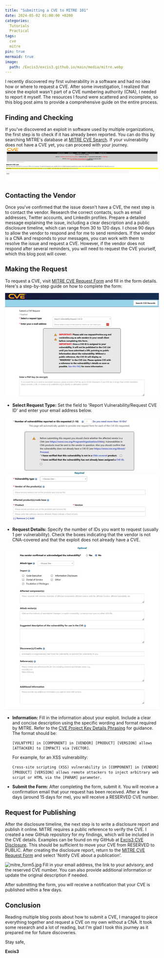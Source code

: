 ```yaml
---
title: "Submitting a CVE to MITRE 101"
date: 2024-05-02 01:00:00 +0200
categories:
  Tutorials
  Practical
tags:
  cve
  mitre
pin: true
mermaid: true
image:
  path: /Excis3/excis3.github.io/main/media/mitre.webp
---
```


I recently discovered my first vulnerability in a software and had no idea how or where to request a CVE. After some investigation, I realized that since the exploit wasn't part of a CVE numbering authority (CNA), I needed to report it myself. The resources I found were scattered and incomplete, so this blog post aims to provide a comprehensive guide on the entire process.

## Finding and Checking

If you've discovered an exploit in software used by multiple organizations, the first step is to check if it has already been reported. You can do this by searching MITRE's database at [MITRE CVE Search](https://cve.mitre.org/cve/search_cve_list.html). If your vulnerability does not have a CVE yet, you can proceed with your journey.
![mitre_form1.jpg](https://raw.githubusercontent.com/Excis3/excis3.github.io/main/media/mitre_form1.jpg)

## Contacting the Vendor

Once you've confirmed that the issue doesn't have a CVE, the next step is to contact the vendor. Research the correct contacts, such as email addresses, Twitter accounts, and LinkedIn profiles. Prepare a detailed message explaining the issue, including a clear description and a public disclosure timeline, which can range from 30 to 120 days. I chose 90 days to allow the vendor to respond and for me to send reminders.
If the vendor is a CNA and responds to your messages, you can work with them to resolve the issue and request a CVE. However, if the vendor does not respond after several reminders, you will need to request the CVE yourself, which this blog post will cover.

## Making the Request

To request a CVE, visit [MITRE CVE Request Form](https://cveform.mitre.org/) and fill in the form details. Here's a step-by-step guide on how to complete the form:

![mitre_form2.jpg](https://raw.githubusercontent.com/Excis3/excis3.github.io/main/media/mitre_form2.jpg)
- **Select Request Type:** Set the field to 'Report Vulnerability/Request CVE ID' and enter your email address below.

![mitre_form3.jpg](https://raw.githubusercontent.com/Excis3/excis3.github.io/main/media/mitre_form3.jpg)
- **Request Details:** Specify the number of IDs you want to request (usually 1 per vulnerability). Check the boxes indicating that the vendor is not CNA-covered and that the exploit does not already have a CVE.

![mitre_form4.jpg](https://raw.githubusercontent.com/Excis3/excis3.github.io/main/media/mitre_form4.jpg)
- **Information:** Fill in the information about your exploit. Include a clear and concise description using the specific wording and format required by MITRE. Refer to the [CVE Project Key Details Phrasing](https://cveproject.github.io/docs/content/key-details-phrasing.pdf) for guidance. The format should be: 

   ```[VULNTYPE] in [COMPONENT] in [VENDOR] [PRODUCT] [VERSION] allows [ATTACKER] to [IMPACT] via [VECTOR]```.

   For example, for an XSS vulnerability: 

   ```Cross-site scripting (XSS) vulnerability in [COMPONENT] in [VENDOR] [PRODUCT] [VERSION] allows remote attackers to inject arbitrary web script or HTML via the [PARAM] parameter.```
  

- **Submit the Form:** After completing the form, submit it. You will receive a confirmation email that your request has been received. After a few days (around 15 days for me), you will receive a RESERVED CVE number.

## Request for Publishing

After the disclosure timeline, the next step is to write a disclosure report and publish it online. MITRE requires a public reference to verify the CVE. I created a new GitHub repository for my findings, which will be included in the CVE details.
Examples can be found on my GitHub at [Excis3 CVE Disclosure](https://github.com/Excis3/CVE-Disclosure). This should be sufficient to move your CVE from RESERVED to PUBLIC.
After creating the disclosure report, return to the [MITRE CVE Request Form](https://cveform.mitre.org/) and select 'Notify CVE about a publication'. 

![mitre_form5.jpg](https://raw.githubusercontent.com/Excis3/excis3.github.io/main/media/mitre_form5.jpg)
Fill in your email address, the link to your advisory, and the reserved CVE number. You can also provide additional information or update the original description if needed.

After submitting the form, you will receive a notification that your CVE is published within a few days.

## Conclusion

Reading multiple blog posts about how to submit a CVE, I managed to piece everything together and request a CVE on my own without a CNA. It took some research and a lot of reading, but I'm glad I took this journey as it prepared me for future discoveries.

Stay safe,

**Excis3**








